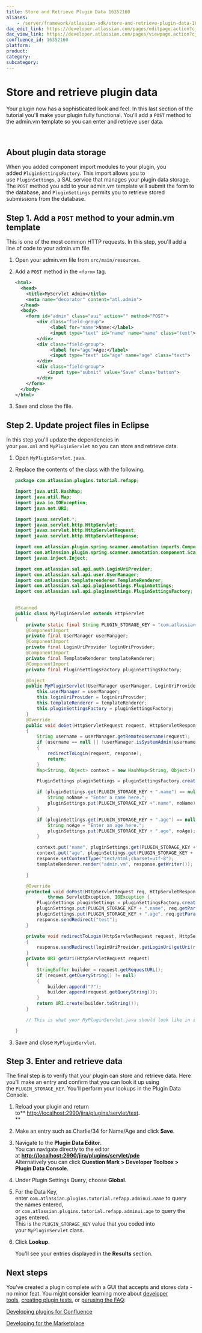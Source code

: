 ```yaml
---
title: Store and Retrieve Plugin Data 16352160
aliases:
    - /server/framework/atlassian-sdk/store-and-retrieve-plugin-data-16352160.html
dac_edit_link: https://developer.atlassian.com/pages/editpage.action?cjm=wozere&pageId=16352160
dac_view_link: https://developer.atlassian.com/pages/viewpage.action?cjm=wozere&pageId=16352160
confluence_id: 16352160
platform:
product:
category:
subcategory:
---
```

# Store and retrieve plugin data

Your plugin now has a sophisticated look and feel. In this last section of the tutorial you'll make your plugin fully functional. You'll add a `POST` method to the admin.vm template so you can enter and retrieve user data.

 

## About plugin data storage

When you added component import modules to your plugin, you added `PluginSettingsFactory`. This import allows you to use `PluginSettings`, a SAL service that manages your plugin data storage. The `POST` method you add to your admin.vm template will submit the form to the database, and `PluginSettings` permits you to retrieve stored submissions from the database.

## Step 1. Add a `POST` method to your admin.vm template

This is one of the most common HTTP requests. In this step, you'll add a line of code to your admin.vm file.

1.  Open your admin.vm file from `src/main/resources`.

2.  Add a `POST` method in the `<form>` tag.

    ``` xml
    <html>
      <head>
        <title>MyServlet Admin</title>
        <meta name="decorator" content="atl.admin">
      </head>
      <body>
        <form id="admin" class="aui" action="" method="POST">
            <div class="field-group">
                 <label for="name">Name:</label>
                 <input type="text" id="name" name="name" class="text">
            </div>
            <div class="field-group">
                 <label for="age">Age:</label>
                 <input type="text" id="age" name="age" class="text">
            </div>
            <div class="field-group">
                <input type="submit" value="Save" class="button">
            </div>
        </form>
      </body>
    </html>
    ```

3.  Save and close the file.

## Step 2. Update project files in Eclipse

In this step you'll update the dependencies in your `pom.xml` and `MyPluginServlet` so you can store and retrieve data. 

1.  Open `MyPluginServlet.java`.
2.  Replace the contents of the class with the following.

    ``` java
    package com.atlassian.plugins.tutorial.refapp;

    import java.util.HashMap;
    import java.util.Map;
    import java.io.IOException;
    import java.net.URI;

    import javax.servlet.*;
    import javax.servlet.http.HttpServlet;
    import javax.servlet.http.HttpServletRequest;
    import javax.servlet.http.HttpServletResponse;

    import com.atlassian.plugin.spring.scanner.annotation.imports.ComponentImport;
    import com.atlassian.plugin.spring.scanner.annotation.component.Scanned;
    import javax.inject.Inject;

    import com.atlassian.sal.api.auth.LoginUriProvider;
    import com.atlassian.sal.api.user.UserManager;
    import com.atlassian.templaterenderer.TemplateRenderer;
    import com.atlassian.sal.api.pluginsettings.PluginSettings;
    import com.atlassian.sal.api.pluginsettings.PluginSettingsFactory;

     
    @Scanned
    public class MyPluginServlet extends HttpServlet
    {
        private static final String PLUGIN_STORAGE_KEY = "com.atlassian.plugins.tutorial.refapp.adminui";
        @ComponentImport
        private final UserManager userManager;
        @ComponentImport
        private final LoginUriProvider loginUriProvider;
        @ComponentImport
        private final TemplateRenderer templateRenderer;
        @ComponentImport
        private final PluginSettingsFactory pluginSettingsFactory;

        @Inject
        public MyPluginServlet(UserManager userManager, LoginUriProvider loginUriProvider, TemplateRenderer templateRenderer, PluginSettingsFactory pluginSettingsFactory) {
            this.userManager = userManager;
            this.loginUriProvider = loginUriProvider;
            this.templateRenderer = templateRenderer;
            this.pluginSettingsFactory = pluginSettingsFactory;
        }
        @Override
        public void doGet(HttpServletRequest request, HttpServletResponse response) throws IOException, ServletException
        {
            String username = userManager.getRemoteUsername(request);
            if (username == null || !userManager.isSystemAdmin(username))
            {
                redirectToLogin(request, response);
                return;
            }
            Map<String, Object> context = new HashMap<String, Object>();

            PluginSettings pluginSettings = pluginSettingsFactory.createGlobalSettings();

            if (pluginSettings.get(PLUGIN_STORAGE_KEY + ".name") == null){
                String noName = "Enter a name here.";
                pluginSettings.put(PLUGIN_STORAGE_KEY +".name", noName);
            }

            if (pluginSettings.get(PLUGIN_STORAGE_KEY + ".age") == null){
                String noAge = "Enter an age here.";
                pluginSettings.put(PLUGIN_STORAGE_KEY + ".age", noAge);
            }

            context.put("name", pluginSettings.get(PLUGIN_STORAGE_KEY + ".name"));
            context.put("age", pluginSettings.get(PLUGIN_STORAGE_KEY + ".age"));
            response.setContentType("text/html;charset=utf-8");
            templateRenderer.render("admin.vm", response.getWriter());

        }

        @Override
        protected void doPost(HttpServletRequest req, HttpServletResponse response)
                throws ServletException, IOException {
            PluginSettings pluginSettings = pluginSettingsFactory.createGlobalSettings();
            pluginSettings.put(PLUGIN_STORAGE_KEY + ".name", req.getParameter("name"));
            pluginSettings.put(PLUGIN_STORAGE_KEY + ".age", req.getParameter("age"));
            response.sendRedirect("test");
        }

        private void redirectToLogin(HttpServletRequest request, HttpServletResponse response) throws IOException
        {
            response.sendRedirect(loginUriProvider.getLoginUri(getUri(request)).toASCIIString());
        }
        private URI getUri(HttpServletRequest request)
        {
            StringBuffer builder = request.getRequestURL();
            if (request.getQueryString() != null)
            {
                builder.append("?");
                builder.append(request.getQueryString());
            }
            return URI.create(builder.toString());
        }

        // This is what your MyPluginServlet.java should look like in its final stages.

    }
    ```

3.  Save and close `MyPluginServlet`.

## Step 3. Enter and retrieve data 

The final step is to verify that your plugin can store and retrieve data. Here you'll make an entry and confirm that you can look it up using the `PLUGIN_STORAGE_KEY`. You'll perform your lookups in the Plugin Data Console.

1.  Reload your plugin and return to** <a href="http://localhost:2990/jira/plugins/servlet/test" class="uri external-link">http://localhost:2990/jira/plugins/servlet/test</a>**.**  
    **
2.  Make an entry such as Charlie/34 for Name/Age and click **Save**.
3.  Navigate to the **Plugin Data Editor**.  
    You can navigate directly to the editor at **<a href="http://localhost:2990/jira/plugins/servlet/pde" class="uri external-link">http://localhost:2990/jira/plugins/servlet/pde</a>**  
    Alternatively you can click **Question Mark &gt; Developer Toolbox &gt; Plugin Data Console**.
4.  Under Plugin Settings Query, choose **Global**.
5.  For the Data Key, enter `com.atlassian.plugins.tutorial.refapp.adminui.name` to query the names entered, or `com.atlassian.plugins.tutorial.refapp.adminui.age` to query the ages entered.  
    This is the `PLUGIN_STORAGE_KEY` value that you coded into your `MyPluginServlet` class.
6.  Click **Lookup**.

    You'll see your entries displayed in the **Results** section.

## Next steps

You've created a plugin complete with a GUI that accepts and stores data - no minor feat. You might consider learning more about [developer tools](https://developer.atlassian.com/display/DOCS/Developer+Tools), [creating plugin tests](https://developer.atlassian.com/display/DOCS/Writing+and+Running+Plugin+Tests), or [perusing the FAQ](https://developer.atlassian.com/display/DOCS/Plugin+Development+FAQ):  

[Developing plugins for Confluence](https://developer.atlassian.com/display/CONFDEV/Confluence+Plugin+Guide)

[Developing for the Marketplace](https://developer.atlassian.com/display/MARKET/Developing+for+the+Marketplace)

 

 

























